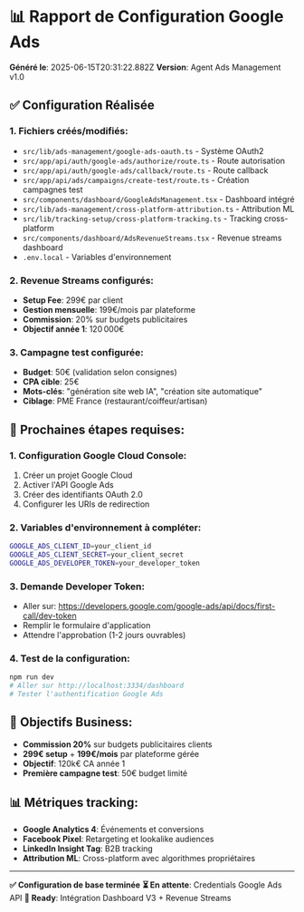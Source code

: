 # 📊 Rapport de Configuration Google Ads

**Généré le**: 2025-06-15T20:31:22.882Z
**Version**: Agent Ads Management v1.0

## ✅ Configuration Réalisée

### 1. Fichiers créés/modifiés:
- `src/lib/ads-management/google-ads-oauth.ts` - Système OAuth2
- `src/app/api/auth/google-ads/authorize/route.ts` - Route autorisation
- `src/app/api/auth/google-ads/callback/route.ts` - Route callback
- `src/app/api/ads/campaigns/create-test/route.ts` - Création campagnes test
- `src/components/dashboard/GoogleAdsManagement.tsx` - Dashboard intégré
- `src/lib/ads-management/cross-platform-attribution.ts` - Attribution ML
- `src/lib/tracking-setup/cross-platform-tracking.ts` - Tracking cross-platform
- `src/components/dashboard/AdsRevenueStreams.tsx` - Revenue streams dashboard
- `.env.local` - Variables d'environnement

### 2. Revenue Streams configurés:
- **Setup Fee**: 299€ par client
- **Gestion mensuelle**: 199€/mois par plateforme
- **Commission**: 20% sur budgets publicitaires
- **Objectif année 1**: 120 000€

### 3. Campagne test configurée:
- **Budget**: 50€ (validation selon consignes)
- **CPA cible**: 25€
- **Mots-clés**: "génération site web IA", "création site automatique"
- **Ciblage**: PME France (restaurant/coiffeur/artisan)

## 🔧 Prochaines étapes requises:

### 1. Configuration Google Cloud Console:
1. Créer un projet Google Cloud
2. Activer l'API Google Ads
3. Créer des identifiants OAuth 2.0
4. Configurer les URIs de redirection

### 2. Variables d'environnement à compléter:
```bash
GOOGLE_ADS_CLIENT_ID=your_client_id
GOOGLE_ADS_CLIENT_SECRET=your_client_secret
GOOGLE_ADS_DEVELOPER_TOKEN=your_developer_token
```

### 3. Demande Developer Token:
- Aller sur: https://developers.google.com/google-ads/api/docs/first-call/dev-token
- Remplir le formulaire d'application
- Attendre l'approbation (1-2 jours ouvrables)

### 4. Test de la configuration:
```bash
npm run dev
# Aller sur http://localhost:3334/dashboard
# Tester l'authentification Google Ads
```

## 🎯 Objectifs Business:

- **Commission 20%** sur budgets publicitaires clients
- **299€ setup** + **199€/mois** par plateforme gérée
- **Objectif**: 120k€ CA année 1
- **Première campagne test**: 50€ budget limité

## 📊 Métriques tracking:

- **Google Analytics 4**: Événements et conversions
- **Facebook Pixel**: Retargeting et lookalike audiences
- **LinkedIn Insight Tag**: B2B tracking
- **Attribution ML**: Cross-platform avec algorithmes propriétaires

---

**✅ Configuration de base terminée**
**⏳ En attente**: Credentials Google Ads API
**🎯 Ready**: Intégration Dashboard V3 + Revenue Streams
